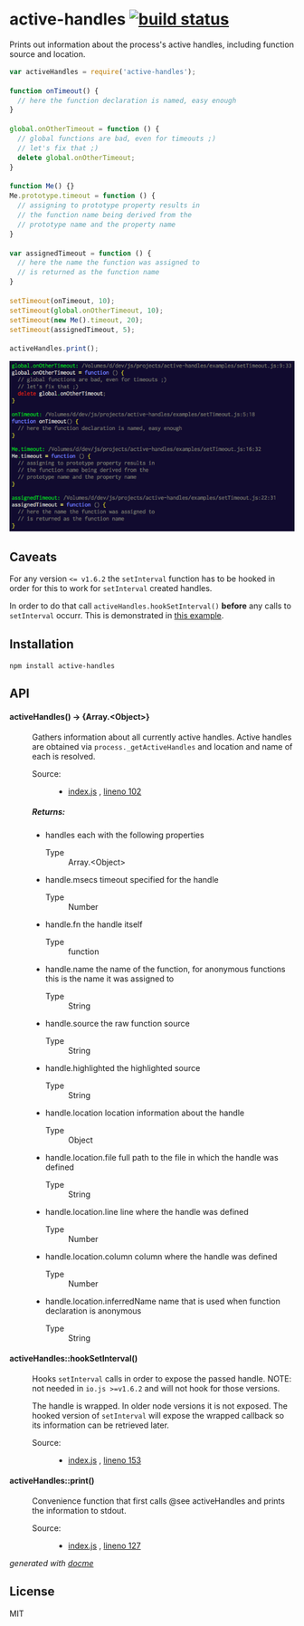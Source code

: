 # active-handles [![build status](https://secure.travis-ci.org/thlorenz/active-handles.png)](http://travis-ci.org/thlorenz/active-handles)

Prints out information about the process's active handles, including function source and location.

```js
var activeHandles = require('active-handles');

function onTimeout() {
  // here the function declaration is named, easy enough
}

global.onOtherTimeout = function () {
  // global functions are bad, even for timeouts ;)
  // let's fix that ;)
  delete global.onOtherTimeout;
}

function Me() {}
Me.prototype.timeout = function () {
  // assigning to prototype property results in
  // the function name being derived from the
  // prototype name and the property name
}

var assignedTimeout = function () {
  // here the name the function was assigned to
  // is returned as the function name
}

setTimeout(onTimeout, 10);
setTimeout(global.onOtherTimeout, 10);
setTimeout(new Me().timeout, 20);
setTimeout(assignedTimeout, 5);

activeHandles.print();
```

![assets/setTimeout.png](assets/setTimeout.png)

## Caveats

For any version `<= v1.6.2` the `setInterval` function has to be hooked in order for this to work for `setInterval`
created handles.

In order to do that call `activeHandles.hookSetInterval()` **before** any calls to `setInterval` occurr. This is
demonstrated in [this example](https://github.com/thlorenz/active-handles/blob/master/examples/setInterval.js#L5).

## Installation

    npm install active-handles

## API

<!-- START docme generated API please keep comment here to allow auto update -->
<!-- DON'T EDIT THIS SECTION, INSTEAD RE-RUN docme TO UPDATE -->

<div>
<div class="jsdoc-githubify">
<section>
<article>
<div class="container-overview">
<dl class="details">
</dl>
</div>
<dl>
<dt>
<h4 class="name" id="activeHandles"><span class="type-signature"></span>activeHandles<span class="signature">()</span><span class="type-signature"> &rarr; {Array.&lt;Object>}</span></h4>
</dt>
<dd>
<div class="description">
<p>Gathers information about all currently active handles.
Active handles are obtained via <code>process._getActiveHandles</code>
and location and name of each is resolved.</p>
</div>
<dl class="details">
<dt class="tag-source">Source:</dt>
<dd class="tag-source"><ul class="dummy">
<li>
<a href="https://github.com/thlorenz/active-handles/blob/master/index.js">index.js</a>
<span>, </span>
<a href="https://github.com/thlorenz/active-handles/blob/master/index.js#L102">lineno 102</a>
</li>
</ul></dd>
</dl>
<h5>Returns:</h5>
<ul>
<li>
<div class="param-desc">
<p>handles each with the following properties</p>
</div>
<dl>
<dt>
Type
</dt>
<dd>
<span class="param-type">Array.&lt;Object></span>
</dd>
</dl>
</li>
<li>
<div class="param-desc">
<p>handle.msecs         timeout specified for the handle</p>
</div>
<dl>
<dt>
Type
</dt>
<dd>
<span class="param-type">Number</span>
</dd>
</dl>
</li>
<li>
<div class="param-desc">
<p>handle.fn            the handle itself</p>
</div>
<dl>
<dt>
Type
</dt>
<dd>
<span class="param-type">function</span>
</dd>
</dl>
</li>
<li>
<div class="param-desc">
<p>handle.name          the name of the function, for anonymous functions this is the name it was assigned to</p>
</div>
<dl>
<dt>
Type
</dt>
<dd>
<span class="param-type">String</span>
</dd>
</dl>
</li>
<li>
<div class="param-desc">
<p>handle.source        the raw function source</p>
</div>
<dl>
<dt>
Type
</dt>
<dd>
<span class="param-type">String</span>
</dd>
</dl>
</li>
<li>
<div class="param-desc">
<p>handle.highlighted   the highlighted source</p>
</div>
<dl>
<dt>
Type
</dt>
<dd>
<span class="param-type">String</span>
</dd>
</dl>
</li>
<li>
<div class="param-desc">
<p>handle.location      location information about the handle</p>
</div>
<dl>
<dt>
Type
</dt>
<dd>
<span class="param-type">Object</span>
</dd>
</dl>
</li>
<li>
<div class="param-desc">
<p>handle.location.file          full path to the file in which the handle was defined</p>
</div>
<dl>
<dt>
Type
</dt>
<dd>
<span class="param-type">String</span>
</dd>
</dl>
</li>
<li>
<div class="param-desc">
<p>handle.location.line          line where the handle was defined</p>
</div>
<dl>
<dt>
Type
</dt>
<dd>
<span class="param-type">Number</span>
</dd>
</dl>
</li>
<li>
<div class="param-desc">
<p>handle.location.column        column where the handle was defined</p>
</div>
<dl>
<dt>
Type
</dt>
<dd>
<span class="param-type">Number</span>
</dd>
</dl>
</li>
<li>
<div class="param-desc">
<p>handle.location.inferredName  name that is used when function declaration is anonymous</p>
</div>
<dl>
<dt>
Type
</dt>
<dd>
<span class="param-type">String</span>
</dd>
</dl>
</li>
</ul>
</dd>
<dt>
<h4 class="name" id="activeHandles::hookSetInterval"><span class="type-signature"></span>activeHandles::hookSetInterval<span class="signature">()</span><span class="type-signature"></span></h4>
</dt>
<dd>
<div class="description">
<p>Hooks <code>setInterval</code> calls in order to expose the passed handle.
NOTE: not needed in <code>io.js &gt;=v1.6.2</code> and will not hook for those versions.</p>
<p>The handle is wrapped. In older node versions it is not exposed.
The hooked version of <code>setInterval</code> will expose the wrapped callback
so its information can be retrieved later.</p>
</div>
<dl class="details">
<dt class="tag-source">Source:</dt>
<dd class="tag-source"><ul class="dummy">
<li>
<a href="https://github.com/thlorenz/active-handles/blob/master/index.js">index.js</a>
<span>, </span>
<a href="https://github.com/thlorenz/active-handles/blob/master/index.js#L153">lineno 153</a>
</li>
</ul></dd>
</dl>
</dd>
<dt>
<h4 class="name" id="activeHandles::print"><span class="type-signature"></span>activeHandles::print<span class="signature">()</span><span class="type-signature"></span></h4>
</dt>
<dd>
<div class="description">
<p>Convenience function that first calls @see activeHandles and
prints the information to stdout.</p>
</div>
<dl class="details">
<dt class="tag-source">Source:</dt>
<dd class="tag-source"><ul class="dummy">
<li>
<a href="https://github.com/thlorenz/active-handles/blob/master/index.js">index.js</a>
<span>, </span>
<a href="https://github.com/thlorenz/active-handles/blob/master/index.js#L127">lineno 127</a>
</li>
</ul></dd>
</dl>
</dd>
</dl>
</article>
</section>
</div>

*generated with [docme](https://github.com/thlorenz/docme)*
</div>
<!-- END docme generated API please keep comment here to allow auto update -->

## License

MIT

